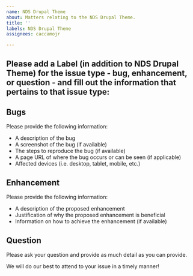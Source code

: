```yaml
---
name: NDS Drupal Theme
about: Matters relating to the NDS Drupal Theme.
title: ''
labels: NDS Drupal Theme
assignees: caccamojr

---
```


## Please add a Label (in addition to NDS Drupal Theme) for the issue type - **bug**, **enhancement**, or **question** - and fill out the information that pertains to that issue type:

## Bugs
Please provide the following information:
* A description of the bug
* A screenshot of the bug (if available)
* The steps to reproduce the bug (if available)
* A page URL of where the bug occurs or can be seen (if applicable)
* Affected devices (i.e. desktop, tablet, mobile, etc.)

## Enhancement
Please provide the following information:
* A description of the proposed enhancement
* Justification of why the proposed enhancement is beneficial
* Information on how to achieve the enhancement (if available)

## Question
Please ask your question and provide as much detail as you can provide.

We will do our best to attend to your issue in a timely manner!
